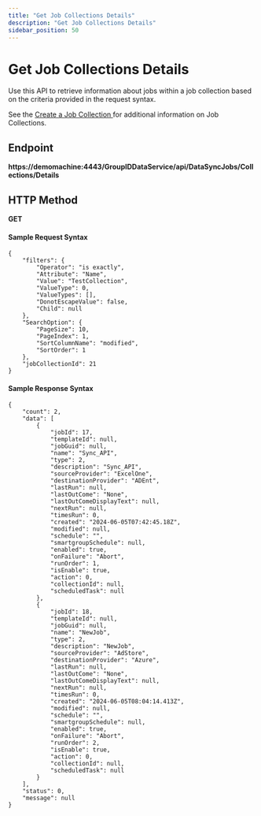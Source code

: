 ```yaml
---
title: "Get Job Collections Details"
description: "Get Job Collections Details"
sidebar_position: 50
---
```


# Get Job Collections Details

Use this API to retrieve information about jobs within a job collection based on the criteria
provided in the request syntax.

See the
[Create a Job Collection ](/docs/directorymanager/11.0/portal/synchronize/create/collection/create.md)for
additional information on Job Collections.

## Endpoint

**https://demomachine:4443/GroupIDDataService/api/DataSyncJobs/Collections/Details**

## HTTP Method

**GET**

#### Sample Request Syntax

```
{
    "filters": {
        "Operator": "is exactly",
        "Attribute": "Name",
        "Value": "TestCollection",
        "ValueType": 0,
        "ValueTypes": [],
        "DonotEscapeValue": false,
        "Child": null
    },
    "SearchOption": {
        "PageSize": 10,
        "PageIndex": 1,
        "SortColumnName": "modified",
        "SortOrder": 1
    },
    "jobCollectionId": 21
}
```

#### Sample Response Syntax

```
{
    "count": 2,
    "data": [
        {
            "jobId": 17,
            "templateId": null,
            "jobGuid": null,
            "name": "Sync_API",
            "type": 2,
            "description": "Sync_API",
            "sourceProvider": "ExcelOne",
            "destinationProvider": "ADEnt",
            "lastRun": null,
            "lastOutCome": "None",
            "lastOutComeDisplayText": null,
            "nextRun": null,
            "timesRun": 0,
            "created": "2024-06-05T07:42:45.18Z",
            "modified": null,
            "schedule": "",
            "smartgroupSchedule": null,
            "enabled": true,
            "onFailure": "Abort",
            "runOrder": 1,
            "isEnable": true,
            "action": 0,
            "collectionId": null,
            "scheduledTask": null
        },
        {
            "jobId": 18,
            "templateId": null,
            "jobGuid": null,
            "name": "NewJob",
            "type": 2,
            "description": "NewJob",
            "sourceProvider": "AdStore",
            "destinationProvider": "Azure",
            "lastRun": null,
            "lastOutCome": "None",
            "lastOutComeDisplayText": null,
            "nextRun": null,
            "timesRun": 0,
            "created": "2024-06-05T08:04:14.413Z",
            "modified": null,
            "schedule": "",
            "smartgroupSchedule": null,
            "enabled": true,
            "onFailure": "Abort",
            "runOrder": 2,
            "isEnable": true,
            "action": 0,
            "collectionId": null,
            "scheduledTask": null
        }
    ],
    "status": 0,
    "message": null
}
```
